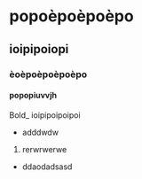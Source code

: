 # popoèpoèpoèpo

## ioipipoiopi

### èoèpoèpoèpoèpo

#### popopiuvvjh

Bold_ ioipipoipoipoi

- adddwdw

1. rerwrwerwe

* ddaodadsasd
